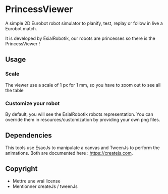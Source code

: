 # PrincessViewer
A simple 2D Eurobot robot simulator to planify, test, replay or follow 
in live a Eurobot match.

It is developed by EsialRobotik, our robots are princesses so there 
is the PrincessViewer !

## Usage

### Scale
The viewer use a scale of 1 px for 1 mm, so you have to zoom out to see
all the table

### Customize your robot
By default, you will see the EsialRobotik robots representation. You can
override them in resources/customization by providing your own png files.

## Dependencies
This tools use EsaeJs to manipulate a canvas and TweenJs to perform the 
animations. Both are documented here : https://createjs.com.


## Copyright
- Mettre une vrai license
- Mentionner createJs / tweenJs